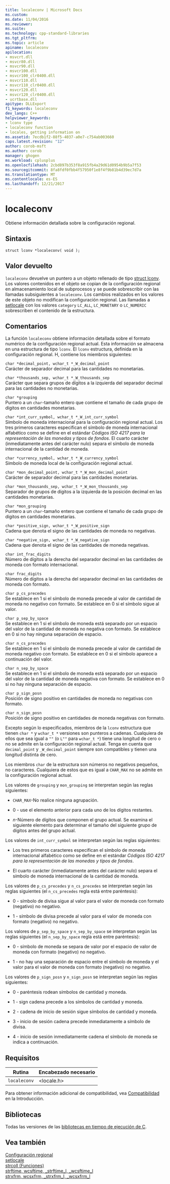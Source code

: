 ```yaml
---
title: localeconv | Microsoft Docs
ms.custom: 
ms.date: 11/04/2016
ms.reviewer: 
ms.suite: 
ms.technology: cpp-standard-libraries
ms.tgt_pltfrm: 
ms.topic: article
apiname: localeconv
apilocation:
- msvcrt.dll
- msvcr80.dll
- msvcr90.dll
- msvcr100.dll
- msvcr100_clr0400.dll
- msvcr110.dll
- msvcr110_clr0400.dll
- msvcr120.dll
- msvcr120_clr0400.dll
- ucrtbase.dll
apitype: DLLExport
f1_keywords: localeconv
dev_langs: C++
helpviewer_keywords:
- lconv type
- localeconv function
- locales, getting information on
ms.assetid: 7ecdb1f2-88f5-4037-a0e7-c754ab003660
caps.latest.revision: "12"
author: corob-msft
ms.author: corob
manager: ghogen
ms.workload: cplusplus
ms.openlocfilehash: 2cbd897b353f8a915fb4a29d61d0954b9b5a7f53
ms.sourcegitcommit: 8fa8fdf0fbb4f57950f1e8f4f9b81b4d39ec7d7a
ms.translationtype: MT
ms.contentlocale: es-ES
ms.lasthandoff: 12/21/2017
---
```

# <a name="localeconv"></a>localeconv
Obtiene información detallada sobre la configuración regional.  
  
## <a name="syntax"></a>Sintaxis  
  
```  
struct lconv *localeconv( void );  
```  
  
## <a name="return-value"></a>Valor devuelto  
 `localeconv` devuelve un puntero a un objeto rellenado de tipo [struct lconv](../../c-runtime-library/standard-types.md). Los valores contenidos en el objeto se copian de la configuración regional en almacenamiento local de subprocesos y se puede sobrescribir con las llamadas subsiguientes a `localeconv`. Los cambios realizados en los valores de este objeto no modifican la configuración regional. Las llamadas a [setlocale](../../c-runtime-library/reference/setlocale-wsetlocale.md) con los valores `category` `LC_ALL`, `LC_MONETARY` o `LC_NUMERIC` sobrescriben el contenido de la estructura.  
  
## <a name="remarks"></a>Comentarios  
 La función `localeconv` obtiene información detallada sobre el formato numérico de la configuración regional actual. Esta información se almacena en una estructura de tipo `lconv`. El `lconv` estructura, definida en la configuración regional. H, contiene los miembros siguientes:  
  
 `char *decimal_point, wchar_t *_W_decimal_point`  
 Carácter de separador decimal para las cantidades no monetarias.  
  
 `char *thousands_sep, wchar_t *_W_thousands_sep`  
 Carácter que separa grupos de dígitos a la izquierda del separador decimal para las cantidades no monetarias.  
  
 `char *grouping`  
 Puntero a un `char`-tamaño entero que contiene el tamaño de cada grupo de dígitos en cantidades monetarias.  
  
 `char *int_curr_symbol, wchar_t *_W_int_curr_symbol`  
 Símbolo de moneda internacional para la configuración regional actual. Los tres primeros caracteres especifican el símbolo de moneda internacional alfabético como se define en el estándar *Códigos ISO 4217 para la representación de las monedas y tipos de fondos*. El cuarto carácter (inmediatamente antes del carácter nulo) separa el símbolo de moneda internacional de la cantidad de moneda.  
  
 `char *currency_symbol, wchar_t *_W_currency_symbol`  
 Símbolo de moneda local de la configuración regional actual.  
  
 `char *mon_decimal_point, wchar_t *_W_mon_decimal_point`  
 Carácter de separador decimal para las cantidades monetarias.  
  
 `char *mon_thousands_sep, wchar_t *_W_mon_thousands_sep`  
 Separador de grupos de dígitos a la izquierda de la posición decimal en las cantidades monetarias.  
  
 `char *mon_grouping`  
 Puntero a un `char`-tamaño entero que contiene el tamaño de cada grupo de dígitos en cantidades monetarias.  
  
 `char *positive_sign, wchar_t *_W_positive_sign`  
 Cadena que denota el signo de las cantidades de moneda no negativas.  
  
 `char *negative_sign, wchar_t *_W_negative_sign`  
 Cadena que denota el signo de las cantidades de moneda negativas.  
  
 `char int_frac_digits`  
 Número de dígitos a la derecha del separador decimal en las cantidades de moneda con formato internacional.  
  
 `char frac_digits`  
 Número de dígitos a la derecha del separador decimal en las cantidades de moneda con formato.  
  
 `char p_cs_precedes`  
 Se establece en 1 si el símbolo de moneda precede al valor de cantidad de moneda no negativo con formato. Se establece en 0 si el símbolo sigue al valor.  
  
 `char p_sep_by_space`  
 Se establece en 1 si el símbolo de moneda está separado por un espacio del valor de la cantidad de moneda no negativa con formato. Se establece en 0 si no hay ninguna separación de espacio.  
  
 `char n_cs_precedes`  
 Se establece en 1 si el símbolo de moneda precede al valor de cantidad de moneda negativo con formato. Se establece en 0 si el símbolo aparece a continuación del valor.  
  
 `char n_sep_by_space`  
 Se establece en 1 si el símbolo de moneda está separado por un espacio del valor de la cantidad de moneda negativa con formato. Se establece en 0 si no hay ninguna separación de espacio.  
  
 `char p_sign_posn`  
 Posición de signo positivo en cantidades de moneda no negativas con formato.  
  
 `char n_sign_posn`  
 Posición de signo positivo en cantidades de moneda negativas con formato.  
  
Excepto según lo especificados, miembros de la `lconv` estructura que tienen `char *` y `wchar_t *` versiones son punteros a cadenas. Cualquiera de ellos que sea igual a `""` (o `L""` para `wchar_t *`) tiene una longitud de cero o no se admite en la configuración regional actual. Tenga en cuenta que `decimal_point` y `_W_decimal_point` siempre son compatibles y tienen una longitud distinta de cero.  
  
Los miembros `char` de la estructura son números no negativos pequeños, no caracteres. Cualquiera de estos que es igual a `CHAR_MAX` no se admite en la configuración regional actual.  
  
Los valores de `grouping` y `mon_grouping` se interpretan según las reglas siguientes:  
  
- `CHAR_MAX`-No realice ninguna agrupación.  
  
- 0 - use el elemento anterior para cada uno de los dígitos restantes.  
  
- *n*-Número de dígitos que componen el grupo actual. Se examina el siguiente elemento para determinar el tamaño del siguiente grupo de dígitos antes del grupo actual.  
  
Los valores de `int_curr_symbol` se interpretan según las reglas siguientes:  
  
-   Los tres primeros caracteres especifican el símbolo de moneda internacional alfabético como se define en el estándar *Códigos ISO 4217 para la representación de las monedas y tipos de fondos*.  
  
-   El cuarto carácter (inmediatamente antes del carácter nulo) separa el símbolo de moneda internacional de la cantidad de moneda.  
  
Los valores de `p_cs_precedes` y `n_cs_precedes` se interpretan según las reglas siguientes (el `n_cs_precedes` regla está entre paréntesis):  
  
- 0 - símbolo de divisa sigue al valor para el valor de moneda con formato (negativo) no negativo.  
  
- 1 - símbolo de divisa precede al valor para el valor de moneda con formato (negativo) no negativo.  
  
Los valores de `p_sep_by_space` y `n_sep_by_space` se interpretan según las reglas siguientes (el `n_sep_by_space` regla está entre paréntesis):  
  
- 0 - símbolo de moneda se separa de valor por el espacio de valor de moneda con formato (negativo) no negativo.  
  
- 1 - no hay una separación de espacio entre el símbolo de moneda y el valor para el valor de moneda con formato (negativo) no negativo.  
  
Los valores de `p_sign_posn` y `n_sign_posn` se interpretan según las reglas siguientes:  
  
- 0 - paréntesis rodean símbolos de cantidad y moneda.  
  
- 1 - sign cadena precede a los símbolos de cantidad y moneda.  
  
- 2 - cadena de inicio de sesión sigue símbolos de cantidad y moneda.  
  
- 3 - inicio de sesión cadena precede inmediatamente a símbolo de divisa.  
  
- 4 - inicio de sesión inmediatamente cadena el símbolo de moneda se indica a continuación.  
  
## <a name="requirements"></a>Requisitos  
  
|Rutina|Encabezado necesario|  
|-------------|---------------------|  
|`localeconv`|\<locale.h>|  
  
 Para obtener información adicional de compatibilidad, vea [Compatibilidad](../../c-runtime-library/compatibility.md) en la Introducción.  
  
## <a name="libraries"></a>Bibliotecas  
 Todas las versiones de las [bibliotecas en tiempo de ejecución de C](../../c-runtime-library/crt-library-features.md).  
  
## <a name="see-also"></a>Vea también  
 [Configuración regional](../../c-runtime-library/locale.md)   
 [setlocale](../../preprocessor/setlocale.md)   
 [strcoll (Funciones)](../../c-runtime-library/strcoll-functions.md)   
 [strftime, wcsftime, _strftime_l, _wcsftime_l](../../c-runtime-library/reference/strftime-wcsftime-strftime-l-wcsftime-l.md)   
 [strxfrm, wcsxfrm, _strxfrm_l, _wcsxfrm_l](../../c-runtime-library/reference/strxfrm-wcsxfrm-strxfrm-l-wcsxfrm-l.md)